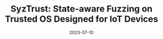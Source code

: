 ---
# Documentation: https://wowchemy.com/docs/managing-content/

title: "SyzTrust: State-aware Fuzzing on Trusted OS Designed for IoT Devices"
authors:
- Qinying Wang
- Boyu Chang
- Shouling Ji
- Yuan Tian
- Xuhong Zhang
- Binbin Zhao
- Gaoning Pan
- Chenyang Lyu
- Mathias Payer
- Wenhai Wang
- Reheem Beyah

publication_types: ["1"]
# publication: "30th USENIX Security Symposium (Usenix), **CCF-A**"
publication: "IEEE S&P 2024, **CCF-A**"
publication_shorts: ""

tags: []
categories: []
date: '2023-07-10'
# lastmod: 2020-10-26T16:54:10-04:00
# featured: false
# draft: false


# Featured image
# To use, add an image named `featured.jpg/png` to your page's folder.
# Focal points: Smart, Center, TopLeft, Top, TopRight, Left, Right, BottomLeft, Bottom, BottomRight.
image:
  caption: ''
  focal_point: ''
  preview_only: false

links:
url_pdf: ''
# - name: Custom Link
#   url: http://example.org
url_code: ''
url_dataset: ''
url_poster: ''
url_project: ''
url_slides: ''
url_source: ''
url_video: ''

# Projects (optional).
#   Associate this post with one or more of your projects.
#   Simply enter your project's folder or file name without extension.
#   E.g. `projects = ["internal-project"]` references `content/project/deep-learning/index.md`.
#   Otherwise, set `projects = []`.
projects: []
# publishDate: '2020-10-26T20:54:09.894629Z'
# publication_types:
# - '1'
# abstract: ''
# publication: '*Proceedings of the 11th ACM Workshop on Artificial Intelligence and
#   Security*'
slides: ""
---
